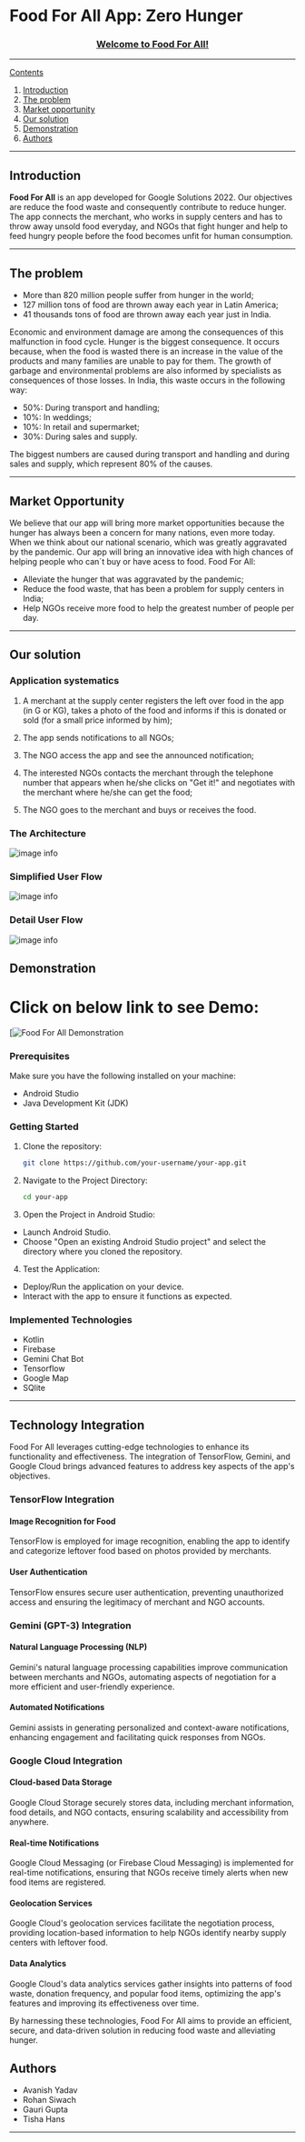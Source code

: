 # Food For All App: Zero Hunger

<p align="center">
  <a href="" rel="noopener">

</p>
<h3 align="center">Welcome to Food For All!</h3>


   

---

Contents 


1. [Introduction](#introduction)
1. [The problem](#the-problem)
1. [Market opportunity](#Market-opportunity)
1. [Our solution](#our-solution)
2. [Demonstration](#Demonstration)
3. [Authors](#authors)

---

## Introduction

__Food For All__ is an app developed for Google Solutions 2022. Our objectives are reduce the food waste and consequently contribute to reduce hunger. The app connects the merchant, who works in supply centers and has to throw away unsold food everyday, and NGOs that fight hunger and help to feed hungry people before the food becomes  unfit for human consumption.


---

## The problem

- More than 820 million people suffer from hunger in the world;
- 127 million tons of food are thrown away each year in Latin America;
- 41 thousands tons of food are thrown away each year just in India.

Economic and environment damage are among the consequences of this malfunction in food cycle. Hunger is the biggest consequence. It occurs because, when the food is wasted there is an increase in the value of the products and many families are unable to pay for them. The growth of garbage and environmental problems are also informed by specialists as consequences of those losses. In India, this waste occurs in the following way:
- 50%: During transport and handling;
- 10%: In weddings;
- 10%: In retail and supermarket;
- 30%: During sales and supply.

The biggest numbers are caused during transport and handling and during sales and supply, which represent 80% of the causes.

---

## Market Opportunity

We believe that our app will bring more market opportunities because the hunger has always been a concern for many nations, even more today. When we think about our national scenario, which was greatly aggravated by the pandemic. Our app will bring an innovative idea with high chances of helping people who can´t buy or have acess to food.
Food For All:

- Alleviate the hunger that was aggravated by the pandemic;
- Reduce the food waste, that has been a problem for supply centers in India;
- Help NGOs receive more food to help the greatest number of people per day.

---

## Our solution

### Application systematics

1. A merchant at the supply center registers the left over food in the app (in G or KG), takes a photo of the food and informs if this is donated or sold (for a small price informed by him);

2. The app sends notifications to all NGOs; 

3. The NGO access the app and see the announced notification;

4. The interested NGOs contacts the merchant through the telephone number that appears when he/she clicks on "Get it!" and negotiates with the merchant where he/she can get the food;

5. The NGO goes to the merchant and buys or receives the food.

### The Architecture

![image info](./img/pub.png)


### Simplified User Flow  

![image info](./img/user_flow_simpli.png)

### Detail User Flow
![image info](./img/design.png)


## Demonstration

# Click on below link to see Demo:

[![Food For All Demonstration](https://youtu.be/4Op3FarztoU)


### Prerequisites

Make sure you have the following installed on your machine:

- Android Studio
- Java Development Kit (JDK)

### Getting Started

1. Clone the repository:

   ```bash
   git clone https://github.com/your-username/your-app.git

2. Navigate to the Project Directory:

    ```bash
    cd your-app

3. Open the Project in Android Studio:

- Launch Android Studio.
- Choose "Open an existing Android Studio project" and select the directory where you cloned the repository.

4. Test the Application:

- Deploy/Run the application on your device.
- Interact with the app to ensure it functions as expected.

### Implemented Technologies   

- Kotlin
- Firebase
- Gemini Chat Bot
- Tensorflow
- Google Map
- SQlite

---

## Technology Integration

Food For All leverages cutting-edge technologies to enhance its functionality and effectiveness. The integration of TensorFlow, Gemini, and Google Cloud brings advanced features to address key aspects of the app's objectives.

### TensorFlow Integration

#### Image Recognition for Food

TensorFlow is employed for image recognition, enabling the app to identify and categorize leftover food based on photos provided by merchants.

#### User Authentication

TensorFlow ensures secure user authentication, preventing unauthorized access and ensuring the legitimacy of merchant and NGO accounts.

### Gemini (GPT-3) Integration

#### Natural Language Processing (NLP)

Gemini's natural language processing capabilities improve communication between merchants and NGOs, automating aspects of negotiation for a more efficient and user-friendly experience.

#### Automated Notifications

Gemini assists in generating personalized and context-aware notifications, enhancing engagement and facilitating quick responses from NGOs.

### Google Cloud Integration

#### Cloud-based Data Storage

Google Cloud Storage securely stores data, including merchant information, food details, and NGO contacts, ensuring scalability and accessibility from anywhere.

#### Real-time Notifications

Google Cloud Messaging (or Firebase Cloud Messaging) is implemented for real-time notifications, ensuring that NGOs receive timely alerts when new food items are registered.

#### Geolocation Services

Google Cloud's geolocation services facilitate the negotiation process, providing location-based information to help NGOs identify nearby supply centers with leftover food.

#### Data Analytics

Google Cloud's data analytics services gather insights into patterns of food waste, donation frequency, and popular food items, optimizing the app's features and improving its effectiveness over time.

By harnessing these technologies, Food For All aims to provide an efficient, secure, and data-driven solution in reducing food waste and alleviating hunger.


## Authors

* Avanish Yadav
* Rohan Siwach
* Gauri Gupta
* Tisha Hans


 
---

